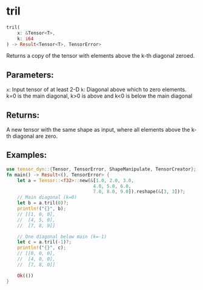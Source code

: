 # tril
```rust
tril(
    x: &Tensor<T>,
    k: i64
) -> Result<Tensor<T>, TensorError>
```
Returns a copy of the tensor with elements above the k-th diagonal zeroed.

## Parameters:
`x`: Input tensor of at least 2-D
`k`: Diagonal above which to zero elements. k=0 is the main diagonal, k>0 is above and k<0 is below the main diagonal

## Returns:
A new tensor with the same shape as input, where all elements above the k-th diagonal are zero.

## Examples:
```rust
use tensor_dyn::{Tensor, TensorError, ShapeManipulate, TensorCreator};
fn main() -> Result<(), TensorError> {
    let a = Tensor::<f32>::new(&[1.0, 2.0, 3.0, 
                                4.0, 5.0, 6.0,
                                7.0, 8.0, 9.0]).reshape(&[3, 3])?;
    // Main diagonal (k=0)
    let b = a.tril(0)?;
    println!("{}", b);
    // [[1, 0, 0],
    //  [4, 5, 0],
    //  [7, 8, 9]]

    // One diagonal below main (k=-1)
    let c = a.tril(-1)?;
    println!("{}", c);
    // [[0, 0, 0],
    //  [4, 0, 0],
    //  [7, 8, 0]]

    Ok(())
}
```